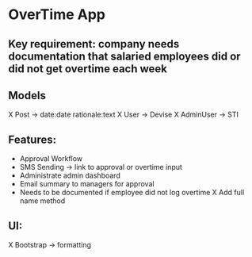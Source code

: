 # OverTime App


 
 ## Key requirement: company needs documentation that salaried employees did or did not get overtime each week
 
 ## Models
 X Post -> date:date rationale:text
 X User -> Devise
 X AdminUser -> STI
 
 ## Features:
 - Approval Workflow
 - SMS Sending -> link to approval or overtime input
 - Administrate admin dashboard
 - Email summary to managers for approval
 - Needs to be documented if employee did not log overtime
 X Add full name method
 ## UI:
 X Bootstrap -> formatting
